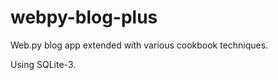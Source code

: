 webpy-blog-plus
===============

Web.py blog app extended with various cookbook techniques.

Using SQLite-3.
